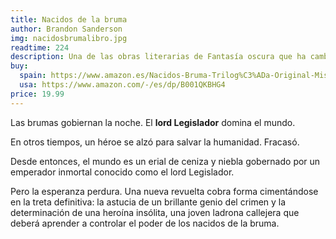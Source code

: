 ```yaml
---
title: Nacidos de la bruma
author: Brandon Sanderson 
img: nacidosbrumalibro.jpg
readtime: 224
description: Una de las obras literarias de Fantasía oscura que ha cambiado el mundo.
buy:
  spain: https://www.amazon.es/Nacidos-Bruma-Trilog%C3%ADa-Original-Mistborn/dp/8413149819
  usa: https://www.amazon.com/-/es/dp/B001QKBHG4
price: 19.99
---
```


Las brumas gobiernan la noche. El **lord Legislador** domina el mundo.

En otros tiempos, un héroe se alzó para salvar la humanidad. Fracasó.

Desde entonces, el mundo es un erial de ceniza y niebla gobernado por un emperador inmortal conocido como el lord Legislador.

Pero la esperanza perdura. Una nueva revuelta cobra forma cimentándose en la treta definitiva: la astucia de un brillante genio del crimen y la determinación de una heroína insólita, una joven ladrona callejera que deberá aprender a controlar el poder de los nacidos de la bruma.

